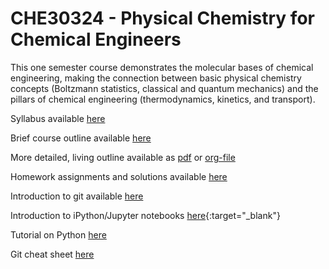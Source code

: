 # CHE30324 - Physical Chemistry for Chemical Engineers

This one semester course demonstrates the molecular bases of chemical engineering, making the connection between basic physical chemistry concepts (Boltzmann statistics, classical and quantum mechanics) and the pillars of chemical engineering (thermodynamics, kinetics, and transport). 

Syllabus available [here](./syllabus.org)

Brief course outline available [here](./lectures.org)

More detailed, living outline available as [pdf](./Outline/CHE30324-outline.pdf) or [org-file](./Outline/CHE30324-outline.org)

Homework assignments and solutions available [here](./homework.org)

Introduction to git available [here](http://rogerdudler.github.io/git-guide/)

Introduction to iPython/Jupyter notebooks [here](https://nbviewer.jupyter.org/github/jckantor/CBE30338/blob/master/notebooks/Getting%20Started%20with%20Python.ipynb){:target="_blank"}

Tutorial on Python [here](./Resources/Python+Tutorial-Template.ipynb)

Git cheat sheet [here](https://services.github.com/on-demand/downloads/github-git-cheat-sheet.pdf)

